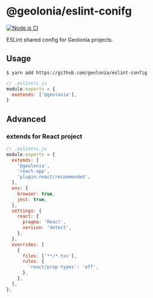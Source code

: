 # @geolonia/eslint-conifg

[![Node.js CI](https://github.com/geolonia/eslint-config/actions/workflows/node.js.yml/badge.svg)](https://github.com/geolonia/eslint-config/actions/workflows/node.js.yml)

ESLint shared config for Geolonia projects.

## Usage

```shell
$ yarn add https://github.com/geolonia/eslint-config
```

```javascript
// .eslintrc.js
module.exports = {
  exetends: ['@geolonia'],
}
```

## Advanced

### extends for React project

```javascript
// .eslintrc.js
module.exports = {
  extends: [
    '@geolonia',
    'react-app',
    'plugin:react/recommended',
  ],
  env: {
    browser: true,
    jest: true,
  },
  settings: {
    react: {
      pragma: 'React',
      version: 'detect',
    },
  },
  overrides: [
    {
      files: ['**/*.tsx'],
      rules: {
        'react/prop-types': 'off',
      },
    },
  ],
};
```
